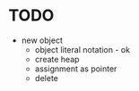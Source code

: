 TODO
====

- new object
	- object literal notation - ok
	- create heap
	- assignment as pointer
	- delete